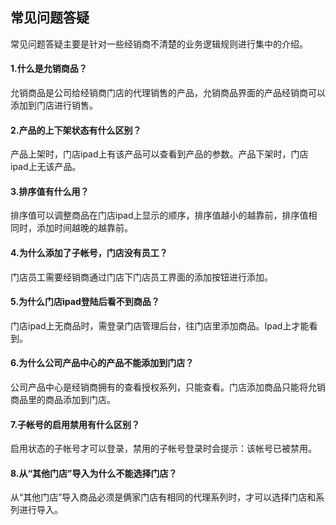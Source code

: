 ## 常见问题答疑

常见问题答疑主要是针对一些经销商不清楚的业务逻辑规则进行集中的介绍。

#### 1.什么是允销商品？

允销商品是公司给经销商门店的代理销售的产品，允销商品界面的产品经销商可以添加到门店进行销售。

#### 2.产品的上下架状态有什么区别？

产品上架时，门店ipad上有该产品可以查看到产品的参数。产品下架时，门店ipad上无该产品。

#### 3.排序值有什么用？

排序值可以调整商品在门店ipad上显示的顺序，排序值越小的越靠前，排序值相同时，添加时间越晚的越靠前。

#### 4.为什么添加了子帐号，门店没有员工？

门店员工需要经销商通过门店下门店员工界面的添加按钮进行添加。

#### 5.为什么门店ipad登陆后看不到商品？

门店ipad上无商品时，需登录门店管理后台，往门店里添加商品。Ipad上才能看到。

#### 6.为什么公司产品中心的产品不能添加到门店？

公司产品中心是经销商拥有的查看授权系列，只能查看。门店添加商品只能将允销商品里的商品添加到门店。

#### 7.子帐号的启用禁用有什么区别？

启用状态的子帐号才可以登录，禁用的子帐号登录时会提示：该帐号已被禁用。

#### 8.从“其他门店”导入为什么不能选择门店？

从“其他门店”导入商品必须是俩家门店有相同的代理系列时，才可以选择门店和系列进行导入。


